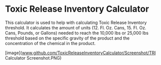 # Toxic Release Inventory Calculator
This calculator is used to help with calculating Toxic Release Inventory threshold. It calculates the amount of units (12. Fl. Oz. Cans, 15. Fl. Oz. Cans, Pounds, or Gallons) needed to reach the 10,000 lbs or 25,000 lbs threshold based on the specific gravity of the product and the concentration of the chemical in the product.

[image](www.github.com/ToxicReleaseInventoryCalculator/Screenshot/TRI Calculator Screenshot.PNG)
